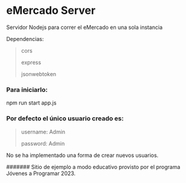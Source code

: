 # eMercado Server  

Servidor Nodejs para correr el eMercado en una sola instancia  

Dependencias:  
>cors
>
>express
>
>jsonwebtoken  

### Para iniciarlo:  
npm run start app.js  


### Por defecto el único usuario creado es:  
>username: Admin 
> 
>password: Admin  

No se ha implementado una forma de crear nuevos usuarios.


####### Sitio de ejemplo a modo educativo provisto por el programa Jóvenes a Programar 2023.